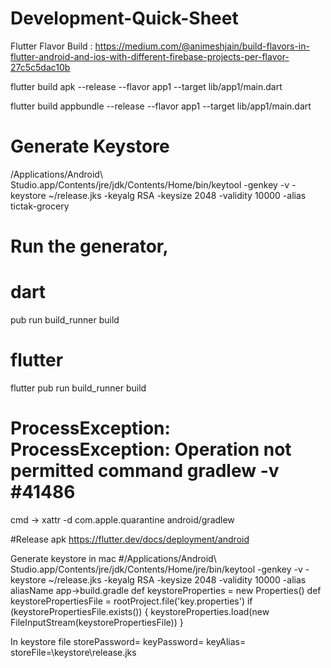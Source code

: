 # Development-Quick-Sheet

Flutter Flavor Build : 
https://medium.com/@animeshjain/build-flavors-in-flutter-android-and-ios-with-different-firebase-projects-per-flavor-27c5c5dac10b

flutter build apk --release --flavor app1 --target lib/app1/main.dart

flutter build appbundle --release --flavor app1 --target lib/app1/main.dart

# Generate Keystore 

/Applications/Android\ Studio.app/Contents/jre/jdk/Contents/Home/bin/keytool -genkey -v -keystore ~/release.jks -keyalg RSA -keysize 2048 -validity 10000 -alias tictak-grocery

# Run the generator,

# dart
pub run build_runner build
# flutter
flutter pub run build_runner build

# ProcessException: ProcessException: Operation not permitted command gradlew -v #41486
cmd ->    xattr -d com.apple.quarantine android/gradlew

#Release apk 
https://flutter.dev/docs/deployment/android

Generate keystore in mac 
#/Applications/Android\ Studio.app/Contents/jre/jdk/Contents/Home/jre/bin/keytool  -genkey -v -keystore ~/release.jks -keyalg RSA -keysize 2048 -validity 10000 -alias aliasName
app->build.gradle 
def keystoreProperties = new Properties()
def keystorePropertiesFile = rootProject.file('key.properties')
if (keystorePropertiesFile.exists()) {
    keystoreProperties.load(new FileInputStream(keystorePropertiesFile))
}

In keystore file
storePassword=
keyPassword=
keyAlias=
storeFile=\\keystore\\release.jks
